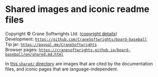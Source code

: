 # Shared images and iconic readme files

Copyright © Crane Softwrights Ltd. ([copyright details](../LICENSE))  
Development: [`https://github.com/CraneSoftwrights/board-baseball`](https://github.com/CraneSoftwrights/board-baseball)  
Tip jar: [`https://paypal.me/CraneSoftwrights`](https://paypal.me/CraneSoftwrights)  
Browser pages: [`https://cranesoftwrights.github.io/board-baseball/en/shared.md.html`](https://cranesoftwrights.github.io/board-baseball/en/shared.md.html)  

In [this `shared/` directory](../shared) are images that are cited by the documentation files, and iconic pages that are language-independent.